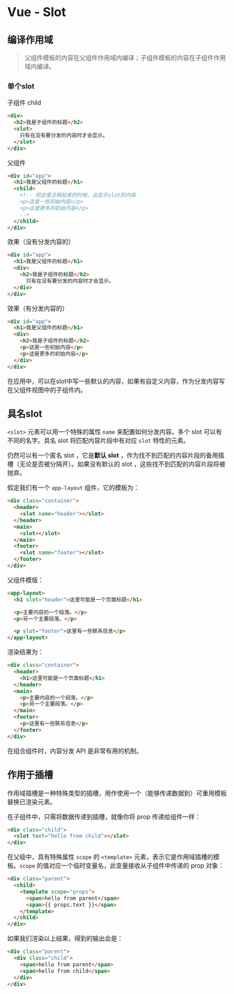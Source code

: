# Vue - Slot

## 编译作用域

>   父组件模板的内容在父组件作用域内编译；子组件模板的内容在子组件作用域内编译。

### 单个slot

子组件 child

```html
<div>
  <h2>我是子组件的标题</h2>
  <slot>
  	只有在没有要分发的内容时才会显示。
  </slot>
</div>
```

父组件

```html
<div id="app">
  <h1>我是父组件的标题</h1>
  <child>
    <!-- 把这里注释起来的时候，会显示slot的内容
    <p>这是一些初始内容</p>
    <p>这是更多的初始内容</p> 
    -->
  </child>
</div>
```

效果（没有分发内容的）

```html
<div id="app">
  <h1>我是父组件的标题</h1>
  <div>
    <h2>我是子组件的标题</h2>
      只有在没有要分发的内容时才会显示。
  </div>
</div>
```

效果（有分发内容的）

```html
<div id="app">
  <h1>我是父组件的标题</h1>
  <div>
    <h2>我是子组件的标题</h2>
	<p>这是一些初始内容</p>
    <p>这是更多的初始内容</p> 
  </div>
</div>
```

在应用中，可以在slot中写一些默认的内容，如果有自定义内容，作为分发内容写在父组件视图中的子组件内。

## 具名slot

`<slot>` 元素可以用一个特殊的属性 `name` 来配置如何分发内容。多个 slot 可以有不同的名字。具名 slot 将匹配内容片段中有对应 `slot` 特性的元素。

仍然可以有一个匿名 slot ，它是**默认 slot** ，作为找不到匹配的内容片段的备用插槽（无论是否被分隔开）。如果没有默认的 slot ，这些找不到匹配的内容片段将被抛弃。

假定我们有一个 `app-layout` 组件，它的模板为：

```html
<div class="container">
  <header>
    <slot name="header"></slot>
  </header>
  <main>
    <slot></slot>
  </main>
  <footer>
    <slot name="footer"></slot>
  </footer>
</div>
```

父组件模版：

```html
<app-layout>
  <h1 slot="header">这里可能是一个页面标题</h1>

  <p>主要内容的一个段落。</p>
  <p>另一个主要段落。</p>

  <p slot="footer">这里有一些联系信息</p>
</app-layout>
```

渲染结果为：

```html
<div class="container">
  <header>
    <h1>这里可能是一个页面标题</h1>
  </header>
  <main>
    <p>主要内容的一个段落。</p>
    <p>另一个主要段落。</p>
  </main>
  <footer>
    <p>这里有一些联系信息</p>
  </footer>
</div>
```

在组合组件时，内容分发 API 是非常有用的机制。

## 作用于插槽

作用域插槽是一种特殊类型的插槽，用作使用一个（能够传递数据到）可重用模板替换已渲染元素。

在子组件中，只需将数据传递到插槽，就像你将 prop 传递给组件一样：

```html
<div class="child">
  <slot text="hello from child"></slot>
</div>
```

在父级中，具有特殊属性 `scope` 的 `<template>` 元素，表示它是作用域插槽的模板。`scope` 的值对应一个临时变量名，此变量接收从子组件中传递的 prop 对象：

```html
<div class="parent">
  <child>
    <template scope="props">
      <span>hello from parent</span>
      <span>{{ props.text }}</span>
    </template>
  </child>
</div>
```

如果我们渲染以上结果，得到的输出会是：

```html
<div class="parent">
  <div class="child">
    <span>hello from parent</span>
    <span>hello from child</span>
  </div>
</div>
```